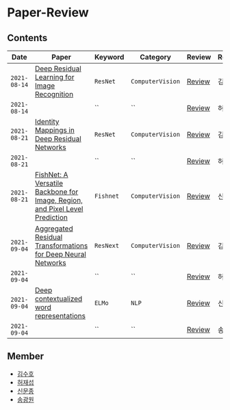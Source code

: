 # Paper-Review

## Contents
| Date | Paper | Keyword | Category | Review | Reviewer |
|---|---|---|---|---|---|
| `2021-08-14` | [Deep Residual Learning for Image Recognition](https://arxiv.org/pdf/1512.03385.pdf)| `ResNet` | `ComputerVision` | [Review](https://sooho-kim.tistory.com/142) | 김수호 |
| `2021-08-14` | []() | `` | `` | [Review]() | 허재섭 |
| `2021-08-21` | [Identity Mappings in Deep Residual Networks](https://arxiv.org/pdf/1603.05027.pdf) | `ResNet` | `ComputerVision` | [Review](https://sooho-kim.tistory.com/144) | 김수호 |
| `2021-08-21` | []() | `` | `` | [Review]() | 허재섭 |
| `2021-08-21` | [FishNet: A Versatile Backbone for Image, Region, and Pixel Level Prediction](https://moon-jong.github.io/2021/08/12/fishnet-a-versatile-backbone-for-image-region-and-pixel-level-prediction.html) | `Fishnet` | `ComputerVision` | [Review]() | 신문종 |
| `2021-09-04` | [Aggregated Residual Transformations for Deep Neural Networks](https://arxiv.org/pdf/1611.05431.pdf) | `ResNext` | `ComputerVision` | [Review](https://sooho-kim.tistory.com/157) | 김수호 |
| `2021-09-04` | []() | `` | `` | [Review]() | 허재섭 |
| `2021-09-04` | [Deep contextualized word representations](https://moon-jong.github.io/2021/08/24/deep-contextualized-word-representations-elmo.html) | `ELMo` | `NLP` | [Review]() | 신문종 |
| `2021-09-04` | []() | `` | `` | [Review]() | 송광원 |


## Member
- [김수호](https://github.com/Sooho-Kim)
- [허재섭](https://github.com/shjas94)
- [신문종](https://github.com/moon-jong)
- [송광원](https://github.com/remaindere)
